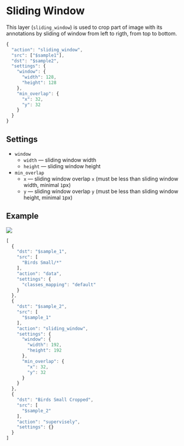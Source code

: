 # Sliding Window

This layer \(`sliding_window`\) is used to crop part of image with its annotations by sliding of window from left to rigth, from top to bottom.

```javascript
{
  "action": "sliding_window",
  "src": ["$sample1"],
  "dst": "$sample2",
  "settings": {
    "window": {
      "width": 128,
      "height": 128
    },
    "min_overlap": {
      "x": 32,
      "y": 32
    }
  }
}
```

## Settings

* `window`
  * `width` — sliding window width
  * `height` — sliding window height
* `min_overlap`
  * `x` — sliding window overlap `x` \(must be less than sliding window width, minimal `1`px\) 
  * `y` — sliding window overlap `y` \(must be less than sliding window height, minimal `1`px\)

## Example

![](../../../.gitbook/assets/birds_sliding_window.jpg)

```javascript
[
  {
    "dst": "$sample_1",
    "src": [
      "Birds Small/*"
    ],
    "action": "data",
    "settings": {
      "classes_mapping": "default"
    }
  },
  {
    "dst": "$sample_2",
    "src": [
      "$sample_1"
    ],
    "action": "sliding_window",
    "settings": {
      "window": {
        "width": 192,
        "height": 192
      },
      "min_overlap": {
        "x": 32,
        "y": 32
      }
    }
  },
  {
    "dst": "Birds Small Cropped",
    "src": [
      "$sample_2"
    ],
    "action": "supervisely",
    "settings": {}
  }
]
```

